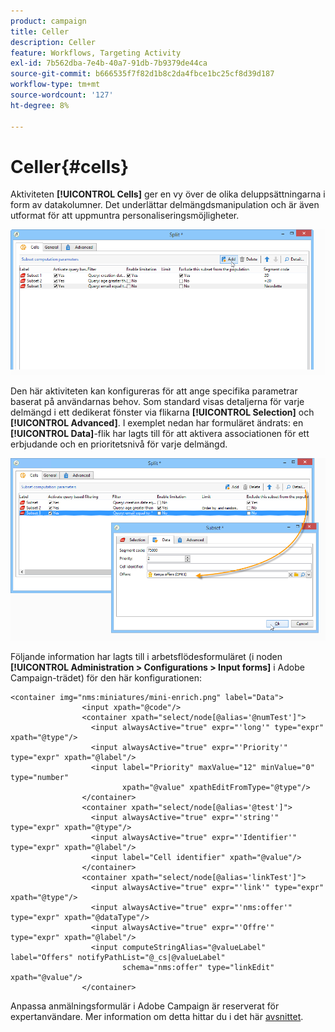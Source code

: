 ```yaml
---
product: campaign
title: Celler
description: Celler
feature: Workflows, Targeting Activity
exl-id: 7b562dba-7e4b-40a7-91db-7b9379de44ca
source-git-commit: b666535f7f82d1b8c2da4fbce1bc25cf8d39d187
workflow-type: tm+mt
source-wordcount: '127'
ht-degree: 8%

---
```


# Celler{#cells}



Aktiviteten **[!UICONTROL Cells]** ger en vy över de olika deluppsättningarna i form av datakolumner. Det underlättar delmängdsmanipulation och är även utformat för att uppmuntra personaliseringsmöjligheter.

![](assets/wf_split_cells.png)

Den här aktiviteten kan konfigureras för att ange specifika parametrar baserat på användarnas behov. Som standard visas detaljerna för varje delmängd i ett dedikerat fönster via flikarna **[!UICONTROL Selection]** och **[!UICONTROL Advanced]**. I exemplet nedan har formuläret ändrats: en **[!UICONTROL Data]**-flik har lagts till för att aktivera associationen för ett erbjudande och en prioritetsnivå för varje delmängd.

![](assets/wf_split_cells_with_customization.png)

Följande information har lagts till i arbetsflödesformuläret (i noden **[!UICONTROL Administration > Configurations > Input forms]** i Adobe Campaign-trädet) för den här konfigurationen:

```
<container img="nms:miniatures/mini-enrich.png" label="Data">
                <input xpath="@code"/>
                <container xpath="select/node[@alias='@numTest']">
                  <input alwaysActive="true" expr="'long'" type="expr" xpath="@type"/>
                  <input alwaysActive="true" expr="'Priority'" type="expr" xpath="@label"/>
                  <input label="Priority" maxValue="12" minValue="0" type="number"
                         xpath="@value" xpathEditFromType="@type"/>
                </container>
                <container xpath="select/node[@alias='@test']">
                  <input alwaysActive="true" expr="'string'" type="expr" xpath="@type"/>
                  <input alwaysActive="true" expr="'Identifier'" type="expr" xpath="@label"/>
                  <input label="Cell identifier" xpath="@value"/>
                </container>
                <container xpath="select/node[@alias='linkTest']">
                  <input alwaysActive="true" expr="'link'" type="expr" xpath="@type"/>
                  <input alwaysActive="true" expr="'nms:offer'" type="expr" xpath="@dataType"/>
                  <input alwaysActive="true" expr="'Offre'" type="expr" xpath="@label"/>
                  <input computeStringAlias="@valueLabel" label="Offers" notifyPathList="@_cs|@valueLabel"
                         schema="nms:offer" type="linkEdit" xpath="@value"/>
                </container>
```

Anpassa anmälningsformulär i Adobe Campaign är reserverat för expertanvändare. Mer information om detta hittar du i det här [avsnittet](../../configuration/using/identifying-a-form.md).

